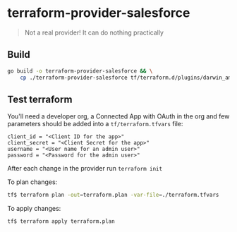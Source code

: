 # terraform-provider-salesforce

> Not a real provider! It can do nothing practically

## Build

```bash
go build -o terraform-provider-salesforce && \
    cp ./terraform-provider-salesforce tf/terraform.d/plugins/darwin_amd64
```

## Test terraform

You'll need a developer org, a Connected App with OAuth in the org and few parameters should be added into a `tf/terraform.tfvars` file:
```hcl
client_id = "<Client ID for the app>"
client_secret = "<Client Secret for the app>"
username = "<User name for an admin user>"
password = "<Password for the admin user>"
```

After each change in the provider run `terraform init`

To plan changes:
```bash
tf$ terraform plan -out=terraform.plan -var-file=./terraform.tfvars
```

To apply changes:
```bash
tf$ terraform apply terraform.plan
```